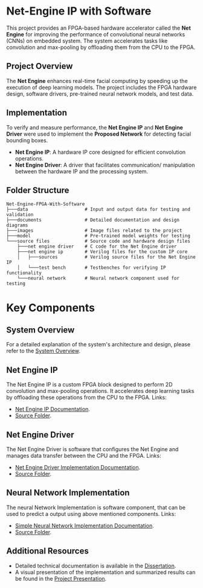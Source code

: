 # Net-Engine IP with Software

This project provides an FPGA-based hardware accelerator called the **Net Engine** for improving the performance of convolutional neural networks (CNNs) on embedded system. The system accelerates tasks like convolution and max-pooling by offloading them from the CPU to the FPGA.

## Project Overview

The **Net Engine** enhances real-time facial computing by speeding up the execution of deep learning models. The project includes the FPGA hardware design, software drivers, pre-trained neural network models, and test data.

## Implementation

To verify and measure performance, the **Net Engine IP** and **Net Engine Driver** were used to implement the **Proposed Network** for detecting facial bounding boxes. 

- **Net Engine IP**: A hardware IP core designed for efficient convolution operations.
- **Net Engine Driver**: A driver that facilitates communication/ manipulation between the hardware IP and the processing system.

## Folder Structure

```plaintext
Net-Engine-FPGA-With-Software
├───data                     # Input and output data for testing and validation
├───documents                # Detailed documentation and design diagrams
├───images                   # Image files related to the project
├───model                    # Pre-trained model weights for testing
└───source files             # Source code and hardware design files
    ├───net engine driver    # C code for the Net Engine driver
    ├───net engine ip        # Verilog files for the custom IP core
    │   ├───sources          # Verilog source files for the Net Engine IP
    │   └───test bench       # Testbenches for verifying IP functionality
    └───neural network       # Neural network component used for testing
```

# Key Components

## System Overview
For a detailed explanation of the system's architecture and design, please refer to the [System Overview](./documents/system_overview.md).
## Net Engine IP
The Net Engine IP is a custom FPGA block designed to perform 2D convolution and max-pooling operations. It accelerates deep learning tasks by offloading these operations from the CPU to the FPGA. 
Links:
- [Net Engine IP Documentation](./documents/net_engine_ip.md).
- [Source Folder](./source%20files/net%20engine%20ip/sources/).

## Net Engine Driver
The Net Engine Driver is software that configures the Net Engine and manages data transfer between the CPU and the FPGA.
Links:
- [Net Engine Driver Implementation Documentation](./documents/net_engine_driver.md).
- [Source Folder](./source%20files/net%20engine%20driver/).


## Neural Network Implementation
The neural Network Implementation is software component, that can be used to predict a output using above mentioned components. 
Links:
- [Simple Neural Network Implementation Documentation](./documents/neural_network.md).
- [Source Folder](./source%20files/neural%20network/).

## Additional Resources
- Detailed technical documentation is available in the [Dissertation](./academic/Dissertation-23PG1-015.pdf).
- A visual presentation of the implementation and summarized results can be found in the [Project Presentation](./academic/Presentation-23PG1-015.pptx).



